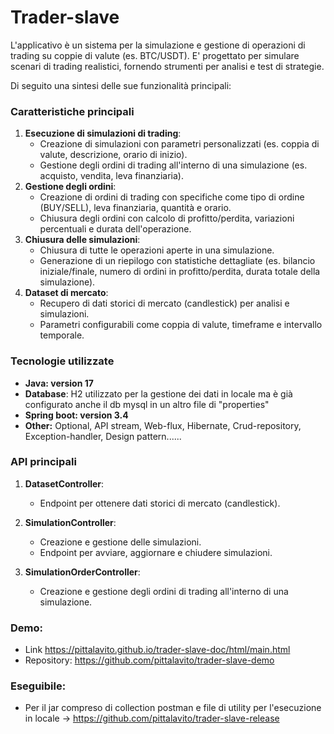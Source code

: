 # Trader-slave

L'applicativo è un sistema per la simulazione e gestione di operazioni di trading su coppie di valute (es. BTC/USDT). 
E' progettato per simulare scenari di trading realistici, fornendo strumenti per analisi e test di strategie.

Di seguito una sintesi delle sue funzionalità principali:

### **Caratteristiche principali**

1. **Esecuzione di simulazioni di trading**:
   - Creazione di simulazioni con parametri personalizzati (es. coppia di valute, descrizione, orario di inizio).
   - Gestione degli ordini di trading all'interno di una simulazione (es. acquisto, vendita, leva finanziaria).
2. **Gestione degli ordini**:
   - Creazione di ordini di trading con specifiche come tipo di ordine (BUY/SELL), leva finanziaria, quantità e orario.
   - Chiusura degli ordini con calcolo di profitto/perdita, variazioni percentuali e durata dell'operazione.
3. **Chiusura delle simulazioni**:
   - Chiusura di tutte le operazioni aperte in una simulazione.
   - Generazione di un riepilogo con statistiche dettagliate (es. bilancio iniziale/finale, numero di ordini in profitto/perdita, durata totale della simulazione).
4. **Dataset di mercato**:
   - Recupero di dati storici di mercato (candlestick) per analisi e simulazioni.
   - Parametri configurabili come coppia di valute, timeframe e intervallo temporale.

### **Tecnologie utilizzate**

- **Java: version 17**
- **Database**: H2 utilizzato per la gestione dei dati in locale ma è già configurato anche il db mysql in un altro file di "properties"
- **Spring boot: version 3.4**
- **Other:** Optional, API stream, Web-flux, Hibernate, Crud-repository, Exception-handler, Design pattern......

 
### **API principali**
1. **DatasetController**:
   - Endpoint per ottenere dati storici di mercato (candlestick).

2. **SimulationController**:
   - Creazione e gestione delle simulazioni.
   - Endpoint per avviare, aggiornare e chiudere simulazioni.

3. **SimulationOrderController**:
   - Creazione e gestione degli ordini di trading all'interno di una simulazione.

### **Demo**:
   - Link https://pittalavito.github.io/trader-slave-doc/html/main.html
   - Repository: https://github.com/pittalavito/trader-slave-demo


### **Eseguibile**:
   - Per il jar compreso di collection postman e file di utility per l'esecuzione in locale -> https://github.com/pittalavito/trader-slave-release
